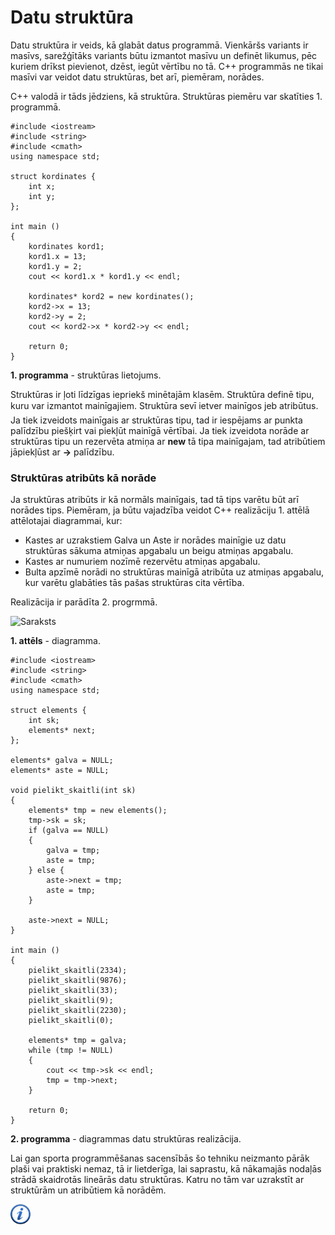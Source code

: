 # Datu struktūra

Datu struktūra ir veids, kā glabāt datus programmā. Vienkāršs variants ir masīvs, sarežģītāks variants būtu izmantot masīvu un definēt likumus, pēc kuriem drīkst pievienot, dzēst, iegūt vērtību no tā. C++ programmās ne tikai masīvi var veidot datu struktūras, bet arī, piemēram, norādes.

C++ valodā ir tāds jēdziens, kā struktūra. Struktūras piemēru var skatīties 1. programmā.

```
#include <iostream>
#include <string>
#include <cmath>
using namespace std;

struct kordinates {
    int x;
    int y;
};

int main ()
{
    kordinates kord1;
    kord1.x = 13;
    kord1.y = 2;
    cout << kord1.x * kord1.y << endl;

    kordinates* kord2 = new kordinates();
    kord2->x = 13;
    kord2->y = 2;
    cout << kord2->x * kord2->y << endl;

    return 0;
}
```


**1. programma** - struktūras lietojums.


Struktūras ir ļoti līdzīgas iepriekš minētajām klasēm. Struktūra definē tipu, kuru var izmantot mainīgajiem. Struktūra sevī ietver mainīgos jeb atribūtus. Ja tiek izveidots mainīgais ar struktūras tipu, tad ir iespējams ar punkta palīdzību piešķirt vai piekļūt mainīgā vērtībai. Ja tiek izveidota norāde ar struktūras tipu un rezervēta atmiņa ar **new** tā tipa mainīgajam, tad atribūtiem jāpiekļūst ar **->** palīdzību.

### Struktūras atribūts kā norāde

Ja struktūras atribūts ir kā normāls mainīgais, tad tā tips varētu būt arī norādes tips. Piemēram, ja būtu vajadzība veidot C++ realizāciju 1. attēlā attēlotajai diagrammai, kur:

- Kastes ar uzrakstiem Galva un Aste ir norādes mainīgie uz datu struktūras sākuma atmiņas apgabalu un beigu atmiņas apgabalu.
- Kastes ar numuriem nozīmē rezervētu atmiņas apgabalu.
- Bulta apzīmē norādi no struktūras mainīgā atribūta uz atmiņas apgabalu, kur varētu glabāties tās pašas struktūras cita vērtība.


Realizācija ir parādīta 2. progrmmā.

![Saraksts](/media/theory/list.png)


**1. attēls** - diagramma.


```
#include <iostream>
#include <string>
#include <cmath>
using namespace std;

struct elements {
    int sk;
    elements* next;
};

elements* galva = NULL;
elements* aste = NULL;

void pielikt_skaitli(int sk)
{
    elements* tmp = new elements();
    tmp->sk = sk;
    if (galva == NULL)
    {
        galva = tmp;
        aste = tmp;
    } else {
        aste->next = tmp;
        aste = tmp;
    }

    aste->next = NULL;
}

int main ()
{
    pielikt_skaitli(2334);
    pielikt_skaitli(9876);
    pielikt_skaitli(33);
    pielikt_skaitli(9);
    pielikt_skaitli(2230);
    pielikt_skaitli(0);

    elements* tmp = galva;
    while (tmp != NULL)
    {
        cout << tmp->sk << endl;
        tmp = tmp->next;
    }

    return 0;
}
```


**2. programma** - diagrammas datu struktūras realizācija.


Lai gan sporta programmēšanas sacensībās šo tehniku neizmanto pārāk plaši vai praktiski nemaz, tā ir lietderīga, lai saprastu, kā nākamajās nodaļās strādā skaidrotās lineārās datu struktūras. Katru no tām var uzrakstīt ar struktūrām un atribūtiem kā norādēm.

<a href="http://www.cplusplus.com/doc/tutorial/structures/" target="_blank">![Vairāk informācija](/media/theory/information.png)</a>